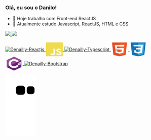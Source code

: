 ### Olá, eu sou o Danilo!

- 🔭 Hoje trabalho com Front-end ReactJS
- 🌱 Atualmente estudo Javascript, ReactJS, HTML e CSS

<div>
  <a href="https://github.com/Denailly">
  <img height="180em" src="https://github-readme-stats.vercel.app/api?username=Denailly&show_icons=true&theme=aura&include_all_commits=true&count_private=true"/>
  <img height="180em" src="https://github-readme-stats.vercel.app/api/top-langs/?username=Denailly&layout=compact&langs_count=7&theme=aura"/>
</div>

<div style="display: inline_block"><br>
  <img align="center" alt="Denailly-Reactjs" height="45" width="55" src="https://cdn.jsdelivr.net/gh/devicons/devicon/icons/react/react-original.svg">
  <img align="center" alt="Denailly-Js" height="45" width="55" src="https://raw.githubusercontent.com/devicons/devicon/master/icons/javascript/javascript-plain.svg">
  <img align="center" alt="Denailly-Typescript" height="45" width="55" src="https://cdn.jsdelivr.net/gh/devicons/devicon/icons/typescript/typescript-original.svg">
  <img align="center" alt="Denailly-HTML" height="45" width="55" src="https://raw.githubusercontent.com/devicons/devicon/master/icons/html5/html5-original.svg">
  <img align="center" alt="Denailly-CSS" height="45" width="55"   src="https://raw.githubusercontent.com/devicons/devicon/master/icons/css3/css3-original.svg">
  <img align="center" alt="Denailly-Csharp" height="45" width="55" src="https://raw.githubusercontent.com/devicons/devicon/master/icons/csharp/csharp-original.svg">
  <img align="center" alt="Denailly-Bootstrap" height="45" width="55" src="https://cdn.jsdelivr.net/gh/devicons/devicon/icons/bootstrap/bootstrap-original.svg" />
</div>
  
![Snake animation](https://github.com/Denailly/Denailly/blob/output/github-contribution-grid-snake.svg)
